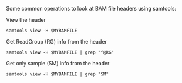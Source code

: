 Some common operations to look at BAM file headers using samtools:

View the header
```
samtools view -H $MYBAMFILE
```

Get ReadGroup (RG) info from the header
```
samtools view -H $MYBAMFILE | grep "^@RG"
```

Get only sample (SM) info from the header
```
samtools view -H $MYBAMFILE | grep "SM"
```
